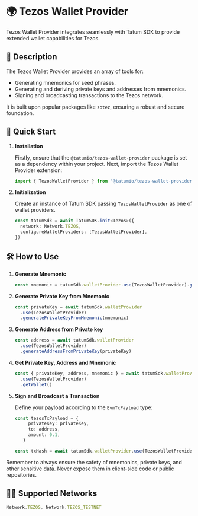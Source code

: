 # 🌍 Tezos Wallet Provider

Tezos Wallet Provider integrates seamlessly with Tatum SDK to provide extended wallet capabilities for Tezos.

## 📖 Description

The Tezos Wallet Provider provides an array of tools for:

- Generating mnemonics for seed phrases.
- Generating and deriving private keys and addresses from mnemonics.
- Signing and broadcasting transactions to the Tezos network.

It is built upon popular packages like `sotez`, ensuring a robust and secure foundation.

## 🚀 Quick Start

1. **Installation**

   Firstly, ensure that the `@tatumio/tezos-wallet-provider` package is set as a dependency within your project. Next, import the Tezos Wallet Provider extension:

   ```typescript
   import { TezosWalletProvider } from '@tatumio/tezos-wallet-provider'
   ```

2. **Initialization**

   Create an instance of Tatum SDK passing `TezosWalletProvider` as one of wallet providers.

   ```typescript
   const tatumSdk = await TatumSDK.init<Tezos>({
     network: Network.TEZOS,
     configureWalletProviders: [TezosWalletProvider],
   })
   ```

## 🛠️ How to Use

1. **Generate Mnemonic**

   ```typescript
   const mnemonic = tatumSdk.walletProvider.use(TezosWalletProvider).generateMnemonic()
   ```

2. **Generate Private Key from Mnemonic**

   ```typescript
   const privateKey = await tatumSdk.walletProvider
     .use(TezosWalletProvider)
     .generatePrivateKeyFromMnemonic(mnemonic)
   ```

3. **Generate Address from Private key**

   ```typescript
   const address = await tatumSdk.walletProvider
     .use(TezosWalletProvider)
     .generateAddressFromPrivateKey(privateKey)
   ```

4. **Get Private Key, Address and Mnemonic**

   ```typescript
   const { privateKey, address, mnemonic } = await tatumSdk.walletProvider
     .use(TezosWalletProvider)
     .getWallet()
   ```

5. **Sign and Broadcast a Transaction**

   Define your payload according to the `EvmTxPayload` type:

   ```typescript
   const tezosTxPayload = {
        privateKey: privateKey,
        to: address,
        amount: 0.1,
      }

   const txHash = await tatumSdk.walletProvider.use(TezosWalletProvider).signAndBroadcast(tezosTxPayload)
   ```

Remember to always ensure the safety of mnemonics, private keys, and other sensitive data. Never expose them in client-side code or public repositories.

## 🔗🔗 Supported Networks

```typescript
Network.TEZOS, Network.TEZOS_TESTNET
```
